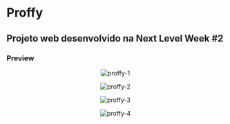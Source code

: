 # Proffy 

## Projeto web desenvolvido na Next Level Week #2

### Preview
<p align="center">
  <img src="https://i.ibb.co/KrjbDmy/proffy-1.png" alt="proffy-1" border="0">
</p>

<p align="center">
  <img src="https://i.ibb.co/FbTB5fY/proffy-2.png" alt="proffy-2" border="0">
</p>

<p align="center">
<img src="https://i.ibb.co/zVwzzYm/proffy-3.png" alt="proffy-3" border="0">

</p>

<p align="center">
  <img src="https://i.ibb.co/DgQMWMJ/proffy-4.png" alt="proffy-4" border="0">
</p>

